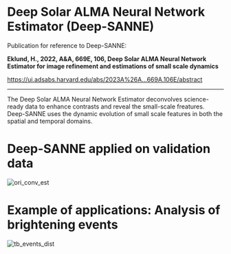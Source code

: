 # Deep Solar ALMA Neural Network Estimator (Deep-SANNE)


Publication for reference to Deep-SANNE:

$\textbf{Eklund, H., 2022, A&A, 669E, 106, Deep Solar ALMA Neural Network Estimator for image refinement and estimations of small scale dynamics}$

https://ui.adsabs.harvard.edu/abs/2023A%26A...669A.106E/abstract

----

The Deep Solar ALMA Neural Network Estimator deconvolves science-ready data to enhance contrasts and reveal the small-scale freatures. 
Deep-SANNE uses the dynamic evolution of small scale features in both the spatial and temporal domains.

# Deep-SANNE applied on validation data
![ori_conv_est](https://user-images.githubusercontent.com/32543273/177316334-61a19c43-223a-43ed-8796-5039768d7161.jpg)




# Example of applications: Analysis of brightening events
![tb_events_dist](https://user-images.githubusercontent.com/32543273/177316623-f07251e1-9aab-4c72-98cf-12e40d6c3959.jpg)
